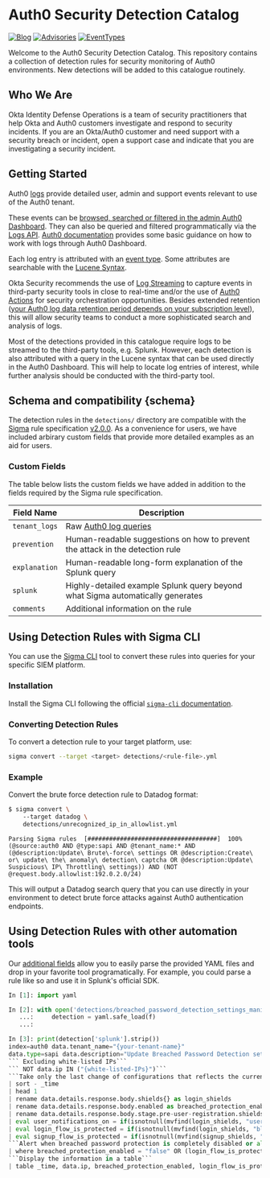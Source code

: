 # Auth0 Security Detection Catalog

[![Blog](https://img.shields.io/badge/blog-okta_security-blue)][secblog]
[![Advisories](https://img.shields.io/badge/advisories-okta_security_advisories-blue)][advisories]
[![EventTypes](https://img.shields.io/badge/docs-auth0_event_types-blue)][eventtypes]

Welcome to the Auth0 Security Detection Catalog. This repository contains a collection of detection rules for security monitoring of Auth0 environments. New detections will be added to this catalogue routinely.

## Who We Are

Okta Identity Defense Operations is a team of security practitioners that help Okta and Auth0 customers investigate and respond to security incidents. If you are an Okta/Auth0 customer and need support with a security breach or incident, open a support case and indicate that you are investigating a security incident.

## Getting Started

Auth0 [logs](https://auth0.com/docs/deploy-monitor/logs) provide detailed user, admin and support events relevant to use of the Auth0 tenant.

These events can be [browsed, searched or filtered in the admin Auth0 Dashboard](https://auth0.com/docs/deploy-monitor/logs/view-log-events). They can also be queried and filtered programmatically via the [Logs API](https://auth0.com/docs/api/management/v2/logs/get-logs). [Auth0 documentation](https://auth0.com/docs/secure/security-guidance/incident-response-using-logs) provides some basic guidance on how to work with logs through Auth0 Dashboard.

Each log entry is attributed with an [event type](https://auth0.com/docs/customize/events/event-types). Some attributes are searchable with the [Lucene Syntax](https://auth0.com/docs/deploy-monitor/logs/log-search-query-syntax).

Okta Security recommends the use of [Log Streaming](https://auth0.com/docs/customize/log-streams) to capture events in third-party security tools in close to real-time and/or the use of [Auth0 Actions](https://auth0.com/docs/customize/actions) for security orchestration opportunities. Besides extended retention ([your Auth0 log data retention period depends on your subscription level](https://auth0.com/docs/deploy-monitor/logs/log-data-retention)), this will allow security teams to conduct a more sophisticated search and analysis of logs.

Most of the detections provided in this catalogue require logs to be streamed to the third-party tools, e.g. Splunk. However, each detection is also attributed with a query in the Lucene syntax that can be used directly in the Auth0 Dashboard. This will help to locate log entries of interest, while further analysis should be conducted with the third-party tool.

## Schema and compatibility {schema}

The detection rules in the `detections/` directory are compatible with the [Sigma](https://sigmahq.io/) rule specification [v2.0.0](https://github.com/SigmaHQ/sigma-specification/blob/3e27a92ca649c2798e65b4300bf58deee1149118/json-schema/sigma-detection-rule-schema.json). As a convenience for users, we have included arbirary custom fields that provide more detailed examples as an aid for users.

### Custom Fields

The table below lists the custom fields we have added in addition to the fields required by the Sigma rule specification.

| Field Name    | Description                                                                    |
|---------------|--------------------------------------------------------------------------------|
| `tenant_logs` | Raw [Auth0 log queries](https://auth0.com/docs/deploy-monitor/logs)            |
| `prevention`  | Human-readable suggestions on how to prevent the attack in the detection rule  |
| `explanation` | Human-readable long-form explanation of the Splunk query                       |
| `splunk`      | Highly-detailed example Splunk query beyond what Sigma automatically generates |
| `comments`    | Additional information on the rule                                             |

## Using Detection Rules with Sigma CLI

You can use the [Sigma CLI](https://github.com/SigmaHQ/sigma-cli) tool to convert these rules into queries for your specific SIEM platform.

### Installation

Install the Sigma CLI following the official [`sigma-cli` documentation](https://github.com/SigmaHQ/sigma-cli?tab=readme-ov-file#getting-started).

### Converting Detection Rules

To convert a detection rule to your target platform, use:

```bash
sigma convert --target <target> detections/<rule-file>.yml
```

### Example

Convert the brute force detection rule to Datadog format:

```bash
$ sigma convert \                                    
    --target datadog \
    detections/unrecognized_ip_in_allowlist.yml
```

```
Parsing Sigma rules  [####################################]  100%
(@source:auth0 AND @type:sapi AND @tenant_name:* AND (@description:Update\ Brute\-force\ settings OR @description:Create\ or\ update\ the\ anomaly\ detection\ captcha OR @description:Update\ Suspicious\ IP\ Throttling\ settings)) AND (NOT @request.body.allowlist:192.0.2.0/24)
```

This will output a Datadog search query that you can use directly in your environment to detect brute force attacks against Auth0 authentication endpoints.

## Using Detection Rules with other automation tools

Our [additional fields](#schema) allow you to easily parse the provided YAML files and drop in your favorite tool programatically. For example, you could parse a rule like so and use it in Splunk's official SDK.

```python
In [1]: import yaml

In [2]: with open('detections/breached_password_detection_settings_manipulated.yml', 'r') as f:
   ...:     detection = yaml.safe_load(f)
   ...:

In [3]: print(detection['splunk'].strip())
index=auth0 data.tenant_name="{your-tenant-name}"
data.type=sapi data.description="Update Breached Password Detection settings"
``` Excluding white-listed IPs```
``` NOT data.ip IN ("{white-listed-IPs}")```
```Take only the last change of configurations that reflects the current settings```
| sort - _time
| head 1
| rename data.details.response.body.shields{} as login_shields
| rename data.details.response.body.enabled as breached_protection_enabled
| rename data.details.response.body.stage.pre-user-registration.shields{} as signup_shields
| eval user_notifications_on = if(isnotnull(mvfind(login_shields, "user_notification")), "true", "false")
| eval login_flow_is_protected = if(isnotnull(mvfind(login_shields, "block")), "true", "false")
| eval signup_flow_is_protected = if(isnotnull(mvfind(signup_shields, "block")), "true", "false")
```Alert when breached password protection is completely disabled or all responses are disabled (login, signup). Note: pwd reset is masked by now.```
| where breached_protection_enabled = "false" OR (login_flow_is_protected = "false" AND signup_flow_is_protected = "false")
```Display the information in a table```
| table _time, data.ip, breached_protection_enabled, login_flow_is_protected, signup_flow_is_protected, user_notifications_on
```

[secblog]: https://sec.okta.com/articles
[advisories]: https://trust.okta.com/security-advisories/
[eventtypes]: https://auth0.com/docs/customize/events/event-types
